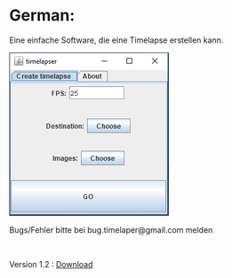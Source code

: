 <p><h1>German:</h1></p>
  <p>Eine einfache Software, die eine Timelapse erstellen kann. </p>
  <img src="https://github.com/lucvorringa/Timelapser/blob/master/docs/screenshot.PNG?raw=true" alt="Screenshot">
  <p> Bugs/Fehler bitte bei bug.timelaper@gmail.com melden</p>
  <br />
  <p>Version 1.2 : <a href="https://github.com/lucvorringa/Timelapser/releases/download/1.2/timelapser1.2.jar" title="Download">Download</a></p>
 

